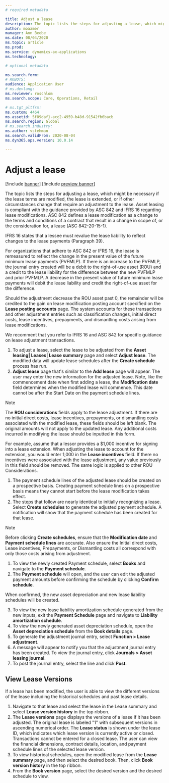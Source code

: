 ```yaml
---
# required metadata

title: Adjust a lease
description: The topic lists the steps for adjusting a lease, which might be necessary if the lease terms are modified, the lease is extended, or if other circumstances change that require an adjustment to the lease.  
author: moaamer
manager: Ann Beebe
ms.date: 08/04/2020
ms.topic: article
ms.prod: 
ms.service: dynamics-ax-applications
ms.technology: 

# optional metadata

ms.search.form: 
# ROBOTS: 
audience: Application User
# ms.devlang: 
ms.reviewer: roschlom
ms.search.scope: Core, Operations, Retail

# ms.tgt_pltfrm: 
ms.custom: 4464
ms.assetid: 5f89daf1-acc2-4959-b48d-91542fb6bacb
ms.search.region: Global
# ms.search.industry: 
ms.author: vstehman
ms.search.validFrom: 2020-08-04
ms.dyn365.ops.version: 10.0.14

---
```


# Adjust a lease

[!include [banner](../includes/banner.md)]
[!include [preview banner](../includes/preview-banner.md)]

The topic lists the steps for adjusting a lease, which might be necessary if the lease terms are modified, the lease is extended, or if other circumstances change that require an adjustment to the lease. Asset leasing is compliant with the guidance provided by ASC 842 and IFRS 16 regarding lease modifications. ASC 842 defines a lease modification as a change to the terms and conditions of a contract that result in a change in scope of, or the consideration for, a lease (ASC 842-20-15-1).

IFRS 16 states that a lessee must revalue the lease liability to reflect changes to the lease payments (Paragraph 39).

For organizations that adhere to ASC 842 or IFRS 16, the lease is remeasured to reflect the change in the present value of the future minimum lease payments (PVFMLP). If there is an increase to the PVFMLP, the journal entry created will be a debit to the right-of-use asset (ROU) and a credit to the lease liability for the difference between the new PVFMLP and prior PVFMLP. A decrease in the present value of future minimum lease payments will debit the lease liability and credit the right-of-use asset for the difference.

Should the adjustment decrease the ROU asset past 0, the remainder will be credited to the gain on lease modification posting account specified on the **Lease posting accounts** page. The system accounts for these transactions and other adjustment entries such as classification changes, initial direct costs, lease incentives, prepayments, and dismantling costs arising from lease modifications.

We recomment that you refer to IFRS 16 and ASC 842 for specific guidance on lease adjustment transactions.

1. To adjust a lease, select the lease to be adjusted from the **Asset leasing| Leases| Lease summary** page and select **Adjust lease**. The modified data will update lease schedules after the **Create schedule** process has run.
2. **Adjust lease**  page that's similar to the **Add lease** page will appear. The user may enter the new information for the adjusted lease. Note, like the commencement date when first adding a lease, the **Modification date** field determines when the modified lease will commence. This date cannot be after the Start Date on the payment schedule lines.

 > [!Note] 
 > The **ROU considerations** fields apply to the lease adjustment. If there are no initial direct costs, lease incentives, prepayments, or dismantling costs associated with the modified lease, these fields should be left blank. The original amounts will not apply to the updated lease. Any additional costs incurred in modifying the lease should be inputted in this form.

For example, assume that a lessor provides a $1,000 incentive for signing into a lease extension. When adjusting the lease to account for the extension, you would enter 1,000 in the **Lease incentives** field. If there no incentives were associated with the lease adjustment, any value previously in this field should be removed. The same logic is applied to other ROU Considerations.

1.	The payment schedule lines of the adjusted lease should be created on a prospective basis. Creating payment schedule lines on a prospective basis means they cannot start before the lease modification takes effect.
2.	The steps that follow are nearly identical to initially recognizing a lease. Select **Create schedules** to generate the adjusted payment schedule. A notification will show that the payment schedule has been created for that lease.

   > [!Note]
   > Before clicking **Create schedules**, ensure that the **Modification date** and **Payment schedule lines** are accurate. Also ensure the Initial direct costs, Lease incentives, Prepayments, or Dismantling costs all correspond with only those costs arising from adjustment.

1.	To view the newly created Payment schedule, select **Books** and navigate to the **Payment schedule**.
2.	The **Payment schedule** will open, and the user can edit the adjusted payment amounts before confirming the schedule by clicking **Confirm schedule**. 

When confirmed, the new asset depreciation and new lease liability schedules will be created.

3.	To view the new lease liability amortization schedule generated from the new inputs, exit the **Payment Schedule** page and navigate to **Liability amortization schedule**.
4.	To view the newly generated asset depreciation schedule, open the **Asset depreciation schedule** from the **Book details** page.
5.	To generate the adjustment journal entry, select **Function > Lease adjustment**.
6.	A message will appear to notify you that the adjustment journal entry has been created. To view the journal entry, click **Journals > Asset leasing journal**.
7.	To post the journal entry, select the line and click **Post**.


## View Lease Versions

If a lease has been modified, the user is able to view the different versions of the lease including the historical schedules and past lease details.

1.	Navigate to that lease and select the lease in the Lease summary and select **Lease version history** in the top ribbon.
2.	The **Lease versions** page displays the versions of a lease if it has been adjusted. The original lease is labeled "1" with subsequent versions in ascending numerical order. The **Lease status** is shown under the lease ID, which indicates which lease version is currently active or closed. Transactions cannot be entered for a closed lease. The user can view the financial dimensions, contract details, location, and payment schedule lines of the selected lease version.
3.	To view historical schedules, open the modified lease from the **Lease summary** page, and then select the desired book. Then, click **Book version history** in the top ribbon.
4.	From the **Book version** page, select the desired version and the desired schedule to view.
